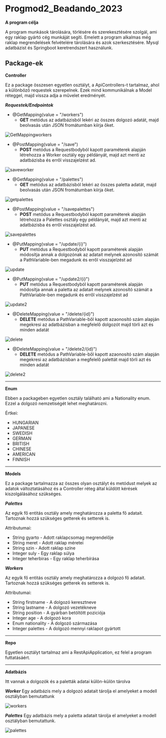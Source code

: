# Progmod2_Beadando_2023

**A program célja**

A program munkások tárolására, törlésére és szerekesztésére szolgál, ami egy raklap gyártó cég munkáját segíti. Emelett a program alkalmas még raklap megrendelések felvételére tárolására és azok szerkesztésére. Mysql adatbázist és Springboot keretrendszert használunk.

Package-ek
-----

**Controller**

Ez a package összesen egyetlen osztályt, a ApiControllers-t tartalmaz, ahol a különböző requestek szerepelnek. Ezek mind kommunikálnak a Model réteggel, majd vissza adja a művelet eredményét.

***Requestek/Endpointok***

* @GetMapping(value = "/workers")
  * **GET** metódus az adatbázisból lekéri az összes dolgozó adatát, majd beolvasás után JSON fromátumban kiírja őket.
  
![GetMappingworkers](https://user-images.githubusercontent.com/118485894/212158742-4eb37b0a-f4e4-40b0-99f6-1da23d5b6a3e.png)


* @PostMapping(value = "/save")
  * **POST** metódus a Requestbodyból kapott paraméterek alapján létrehozza a Worker osztály egy példányát, majd azt menti az adatbázisba és erről visszajelzést ad.
 
![saveworker](https://user-images.githubusercontent.com/118485894/212159427-6da53ec6-2e22-4bc7-a5e5-45464d3f2f3b.png)


* @GetMapping(value = "/palettes")
  * **GET** metódus az adatbázisból lekéri az összes paletta adatát, majd beolvasás után JSON fromátumban kiírja őket.
  
![getpalettes](https://user-images.githubusercontent.com/118485894/212160358-a232de0b-e1e4-4b4c-a1b9-9bde13c8466c.png)
  
  
* @PostMapping(value = "/savepalettes")
  * **POST** metódus a Requestbodyból kapott paraméterek alapján létrehozza a Palettes osztály egy példányát, majd azt menti az adatbázisba és erről visszajelzést ad.

![savepalettes](https://user-images.githubusercontent.com/118485894/212160829-8987f3a8-40e5-4772-af9f-0540984d380e.png)


* @PutMapping(value = "/update/{i}")
  * **PUT** metódus a Requestbodyból kapott paraméterek alapján módosítja annak a dolgozónak az adatait melynek azonosító számát a PathVariable-ben megadunk és erről visszajelzést ad

![update](https://user-images.githubusercontent.com/118485894/212161545-7bdb98a7-077c-474d-bf19-adc0f53fa434.png)


* @PutMapping(value = "/update2/{i}")
  * **PUT** metódus a Requestbodyból kapott paraméterek alapján módosítja annak a paletta az adatait melynek azonosító számát a PathVariable-ben megadunk és erről visszajelzést ad

![update2](https://user-images.githubusercontent.com/118485894/212161898-1c47a38c-770f-4298-a41c-32387aca47f8.png)


* @DeleteMapping(value = "/delete/{id}")
  * **DELETE** metódus a PathVariable-ből kapott azaonosító szám alapján megekresi az adatbázisban a megfelelő dolgozót majd törli azt és minden adatát

![delete](https://user-images.githubusercontent.com/118485894/212162506-8d6ce6bc-6075-4482-b086-3614b029b3ad.png)


* @DeleteMapping(value = "/delete2/{id}")
  * **DELETE** metódus a PathVariable-ből kapott azaonosító szám alapján megekresi az adatbázisban a megfelelő palettát majd törli azt és minden adatát
  
![delete2](https://user-images.githubusercontent.com/118485894/212162668-98a91720-5128-44db-ae70-e761860f8b0d.png)
  
-----  
  
**Enum**

Ebben a packageben egyetlen osztály található ami a Nationality enum. Ezzel a dolgozó nemzetiségét lehet meghatározni.

Értkei:
* HUNGARIAN
* JAPANESE
* SWEDISH
* GERMAN
* BRITISH
* CHINESE
* AMERICAN
* FINNISH

-----

**Models**

Ez a package tartalmazza az összes olyan osztályt és metódust melyek az adatok változtatásához és a Controller réteg által küldött kérések kiszolgálásához szükséges.

***Palettes***

Az egyik fő entitás osztály amely meghatározza a paletta fő adatait. Tartoznak hozzá szükséges getterek és setterek is.

Attributumai:
* String gyarto - Adott raklapcsomag megrendelője
* String meret - Adott raklap méretei
* String szin - Adott raklap színe
* Integer suly - Egy raklap súlya
* Integer teherbiras - Egy raklap teherbírása

***Workers***

Az egyik fő entitás osztály amely meghatározza a dolgozó fő adatait. Tartoznak hozzá szükséges getterek és setterek is.

Attributumai:
* String firstname - A dolgozó keresztneve
* String lastname - A dolgozó vezetékneve
* String position - A gyárban betöltött poziciója
* Integer age - A dolgozó kora
* Enum nationality - A dolgozó származása
* Integer palettes - A dolgozó mennyi raklapot gyártott

-----

**Repo**

Egyetlen osztályt tartalmaz ami a RestApiApplication, ez felel a program futtatásáért.

-----

**Adatbázis**

Itt vannak a dolgozók és a paletták adatai külön-külön tárolva

***Worker***
Egy adatbázis mely a dolgozó adatait tárolja el amelyeket a modell osztályban bemutattunk

![workers](https://user-images.githubusercontent.com/118485894/212169580-cb8293e4-dc45-4f68-83d4-4d23d1123a9e.png)


***Palettes***
Egy adatbázis mely a paletta adatait tárolja el amelyeket a modell osztályban bemutattunk.

![palettes](https://user-images.githubusercontent.com/118485894/212278415-aba946ff-e59e-4d4f-8806-d1de2013235d.png)

